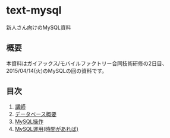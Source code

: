 # text-mysql
新人さん向けのMySQL資料

## 概要

本資料はガイアックス/モバイルファクトリー合同技術研修の2日目、2015/04/14(火)のMySQLの回の資料です。

## 目次

1. [講師](docs/00_presenter.md)
1. [データベース概要](docs/01_overview.md)
1. [MySQL操作](docs/02_manipulation.md)
1. [MySQL運用(時間があれば)](docs/03_operation.md)


